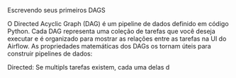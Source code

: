 Escrevendo seus primeiros DAGS

O Directed Acyclic Graph (DAG) é um pipeline de dados definido em código Python. Cada DAG representa uma coleção de tarefas que você deseja executar e é organizado para mostrar as relações entre as tarefas na UI do Airflow. As propriedades matemáticas dos DAGs os tornam úteis para construir pipelines de dados:

Directed: Se multipls tarefas existem, cada uma delas d